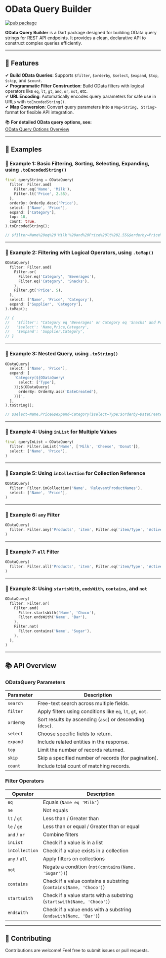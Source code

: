 # OData Query Builder

[![pub package](https://img.shields.io/pub/v/odata_query.svg)](https://pub.dev/packages/odata_query)

**OData Query Builder** is a Dart package designed for building OData query strings for REST API endpoints. It provides a clean, declarative API to construct complex queries efficiently.

---

## 🚀 Features

✔ **Build OData Queries**: Supports `$filter`, `$orderby`, `$select`, `$expand`, `$top`, `$skip`, and `$count`.  
✔ **Programmatic Filter Construction**: Build OData filters with logical operators like `eq`, `lt`, `gt`, `and`, `or`, `not`, etc.  
✔ **URL Encoding**: Automatically encodes query parameters for safe use in URLs with `toEncodedString()`.  
✔ **Map Conversion**: Convert query parameters into a `Map<String, String>` format for flexible API integration.  

📚 **For detailed OData query options, see:**  
[OData Query Options Overview](https://learn.microsoft.com/en-us/odata/concepts/queryoptions-overview)

---

## 📌 Examples

### **🔹 Example 1: Basic Filtering, Sorting, Selecting, Expanding, using `.toEncodedString()`**
```dart
final queryString = ODataQuery(
  filter: Filter.and(
    Filter.eq('Name', 'Milk'),
    Filter.lt('Price', 2.55),
  ),
  orderBy: OrderBy.desc('Price'),
  select: ['Name', 'Price'],
  expand: ['Category'],
  top: 10,
  count: true,
).toEncodedString();

// $filter=Name%20eq%20'Milk'%20and%20Price%20lt%202.55&$orderby=Price%20desc&$select=Name%2CPrice&$expand=Category&$top=10&$count=true
```

---

### **🔹 Example 2: Filtering with Logical Operators, using `.toMap()`**
```dart
ODataQuery(
  filter: Filter.and(
    Filter.or(
      Filter.eq('Category', 'Beverages'),
      Filter.eq('Category', 'Snacks'),
    ),
    Filter.gt('Price', 5),
  ),
  select: ['Name', 'Price', 'Category'],
  expand: ['Supplier', 'Category'],
).toMap();

// {
//   '$filter': "Category eq 'Beverages' or Category eq 'Snacks' and Price gt 5",
//   '$select': 'Name,Price,Category',
//   '$expand': 'Supplier,Category',
// }
```

---

### **🔹 Example 3: Nested Query, using `.toString()`**
```dart
ODataQuery(
  select: ['Name', 'Price'],
  expand: [
    'Category(${ODataQuery(
      select: ['Type'],
    )};${ODataQuery(
      orderBy: OrderBy.asc('DateCreated'),
    )})',
  ],
).toString();

// $select=Name,Price&$expand=Category($select=Type;$orderby=DateCreated asc)
```

---

### **🔹 Example 4: Using `inList` for Multiple Values**
```dart
final queryInList = ODataQuery(
  filter: Filter.inList('Name', ['Milk', 'Cheese', 'Donut']),
  select: ['Name', 'Price'],
)
```

---

### **🔹 Example 5: Using `inCollection` for Collection Reference**
```dart
ODataQuery(
  filter: Filter.inCollection('Name', 'RelevantProductNames'),
  select: ['Name', 'Price'],
)
```

---

### **🔹 Example 6: `any` Filter**
```dart
ODataQuery(
  filter: Filter.any('Products', 'item', Filter.eq('item/Type', 'Active')),
)
```

---

### **🔹 Example 7: `all` Filter**
```dart
ODataQuery(
  filter: Filter.all('Products', 'item', Filter.eq('item/Type', 'Active')),
)
```

---

### **🔹 Example 8: Using `startsWith`, `endsWith`, `contains`, and `not`**
```dart
ODataQuery(
  filter: Filter.or(
    Filter.and(
      Filter.startsWith('Name', 'Choco'),
      Filter.endsWith('Name', 'Bar'),
    ),
    Filter.not(
      Filter.contains('Name', 'Sugar'),
    ),
  ),
)
```

---

## 📚 API Overview

### **ODataQuery Parameters**
| Parameter | Description                                                  |
| --------- | ------------------------------------------------------------ |
| `search`  | Free-text search across multiple fields.                     |
| `filter`  | Apply filters using conditions like `eq`, `lt`, `gt`, `not`. |
| `orderBy` | Sort results by ascending (`asc`) or descending (`desc`).    |
| `select`  | Choose specific fields to return.                            |
| `expand`  | Include related entities in the response.                    |
| `top`     | Limit the number of records returned.                        |
| `skip`    | Skip a specified number of records (for pagination).         |
| `count`   | Include total count of matching records.                     |

### **Filter Operators**
| Operator       | Description                                                            |
| -------------- | ---------------------------------------------------------------------- |
| `eq`           | Equals (`Name eq 'Milk'`)                                              |
| `ne`           | Not equals                                                             |
| `lt` / `gt`    | Less than / Greater than                                               |
| `le` / `ge`    | Less than or equal / Greater than or equal                             |
| `and` / `or`   | Combine filters                                                        |
| `inList`       | Check if a value is in a list                                          |
| `inCollection` | Check if a value exists in a collection                                |
| `any` / `all`  | Apply filters on collections                                           |
| `not`          | Negate a condition (`not(contains(Name, 'Sugar'))`)                    |
| `contains`     | Check if a value contains a substring (`contains(Name, 'Choco')`)      |
| `startsWith`   | Check if a value starts with a substring (`startswith(Name, 'Choco')`) |
| `endsWith`     | Check if a value ends with a substring (`endswith(Name, 'Bar')`)       |

---

## 🤝 Contributing
Contributions are welcome! Feel free to submit issues or pull requests.
